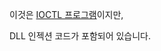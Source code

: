 이것은 [IOCTL 프로그램](https://github.com/lastime1650/C.ProtegoAI/tree/main/AGENT/Windows_User_KernelLoader)이지만, 

DLL 인젝션 코드가 포함되어 있습니다.
